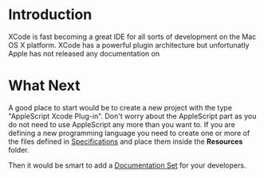 # Introduction #

XCode is fast becoming a great IDE for all sorts of development on the Mac OS X platform. XCode has a powerful plugin architecture but unfortunatly Apple has not released any documentation on

# What Next #

A good place to start would be to create a new project with the type "AppleScript Xcode Plug-in". Don't worry about the AppleScript part as you do not need to use AppleScript any more than you want to. If you are defining a new programming language you need to create one or more of the files defined in [Specifications](Specifications.md) and place them inside the **Resources** folder.

Then it would be smart to add a [Documentation Set](DocumentationSets.md) for your developers.